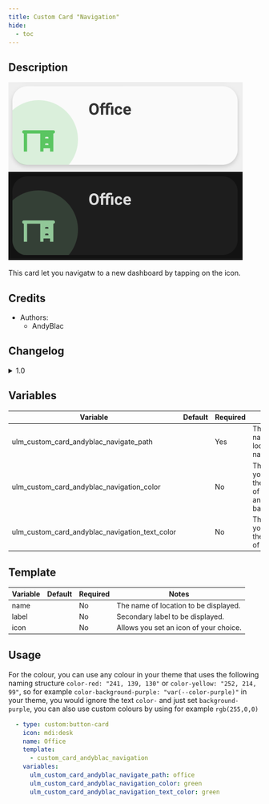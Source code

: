 ```yaml
---
title: Custom Card "Navigation"
hide:
  - toc
---
```

<!-- markdownlint-disable MD046 -->

## Description

![example-image-light](../../assets/img/custom_card_andyblac_navigation/custom_card_andyblac_navigation_light.png)
![example-image-dark](../../assets/img/custom_card_andyblac_navigation/custom_card_andyblac_navigation_dark.png)

This card let you navigatw to a new dashboard by tapping on the icon.

## Credits

- Authors:
    - AndyBlac

## Changelog

<details>
<summary>1.0</summary>
Initial release
</details>

## Variables

| Variable                                       | Default | Required    | Notes                                                       |
|------------------------------------------------|---------|-------------|-------------------------------------------------------------|
| ulm_custom_card_andyblac_navigate_path         |         | Yes         | The navigation location name.                               |
| ulm_custom_card_andyblac_navigation_color      |         | No          | This lets you change the colour of the icon and background. |
| ulm_custom_card_andyblac_navigation_text_color |         | No          | This lets you change the colour of the text.                |

## Template

| Variable                                       | Default         | Required    | Notes                                                                      |
|------------------------------------------------|-----------------|-------------|----------------------------------------------------------------------------|
| name                                           |                 | No          | The name of location to be displayed.                                      |
| label                                          |                 | No          | Secondary label to be displayed.                                           |
| icon                                           |                 | No          | Allows you set an icon of your choice.                                     |

## Usage

For the colour, you can use any colour in your theme that uses the following naming structure `color-red: "241, 139, 130"` or `color-yellow: "252, 214, 99"`,
so for example `color-background-purple: "var(--color-purple)"` in your theme, you would ignore the text `color-` and just set `background-purple`,
you can also use custom colours by using for example `rgb(255,0,0)`

```yaml
  - type: custom:button-card
    icon: mdi:desk
    name: Office
    template:
      - custom_card_andyblac_navigation
    variables:
      ulm_custom_card_andyblac_navigate_path: office
      ulm_custom_card_andyblac_navigation_color: green
      ulm_custom_card_andyblac_navigation_text_color: green
```
